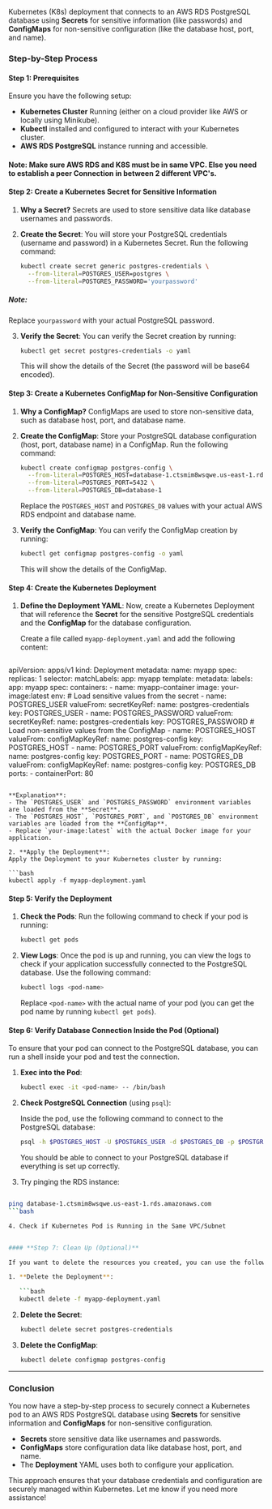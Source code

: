 Kubernetes (K8s) deployment that connects to an AWS RDS PostgreSQL database using **Secrets** for sensitive information (like passwords) and **ConfigMaps** for non-sensitive configuration (like the database host, port, and name).

### Step-by-Step Process

#### **Step 1: Prerequisites**
Ensure you have the following setup:
- **Kubernetes Cluster** Running (either on a cloud provider like AWS or locally using Minikube).
- **Kubectl** installed and configured to interact with your Kubernetes cluster.
- **AWS RDS PostgreSQL** instance running and accessible.

#### Note: Make sure AWS RDS and K8S must be in same VPC. Else you need to establish a peer Connection in between 2 different VPC's.

#### **Step 2: Create a Kubernetes Secret for Sensitive Information**

1. **Why a Secret?**
   Secrets are used to store sensitive data like database usernames and passwords.

2. **Create the Secret**:
   You will store your PostgreSQL credentials (username and password) in a Kubernetes Secret. Run the following command:

   ```bash
   kubectl create secret generic postgres-credentials \
     --from-literal=POSTGRES_USER=postgres \
     --from-literal=POSTGRES_PASSWORD='yourpassword'
   ```
##### Note:
   Replace `yourpassword` with your actual PostgreSQL password.

3. **Verify the Secret**:
   You can verify the Secret creation by running:

   ```bash
   kubectl get secret postgres-credentials -o yaml
   ```

   This will show the details of the Secret (the password will be base64 encoded).

#### **Step 3: Create a Kubernetes ConfigMap for Non-Sensitive Configuration**

1. **Why a ConfigMap?**
   ConfigMaps are used to store non-sensitive data, such as database host, port, and database name.

2. **Create the ConfigMap**:
   Store your PostgreSQL database configuration (host, port, database name) in a ConfigMap. Run the following command:

   ```bash
   kubectl create configmap postgres-config \
     --from-literal=POSTGRES_HOST=database-1.ctsmim8wsqwe.us-east-1.rds.amazonaws.com \
     --from-literal=POSTGRES_PORT=5432 \
     --from-literal=POSTGRES_DB=database-1
   ```

   Replace the `POSTGRES_HOST` and `POSTGRES_DB` values with your actual AWS RDS endpoint and database name.

3. **Verify the ConfigMap**:
   You can verify the ConfigMap creation by running:

   ```bash
   kubectl get configmap postgres-config -o yaml
   ```

   This will show the details of the ConfigMap.

#### **Step 4: Create the Kubernetes Deployment**

1. **Define the Deployment YAML**:
   Now, create a Kubernetes Deployment that will reference the **Secret** for the sensitive PostgreSQL credentials and the **ConfigMap** for the database configuration.

   Create a file called `myapp-deployment.yaml` and add the following content:

   ```yaml
apiVersion: apps/v1
kind: Deployment
metadata:
  name: myapp
spec:
  replicas: 1
  selector:
    matchLabels:
      app: myapp
  template:
    metadata:
      labels:
        app: myapp
    spec:
      containers:
      - name: myapp-container
        image: your-image:latest
        env:
        # Load sensitive values from the secret
        - name: POSTGRES_USER
          valueFrom:
            secretKeyRef:
              name: postgres-credentials
              key: POSTGRES_USER
        - name: POSTGRES_PASSWORD
          valueFrom:
            secretKeyRef:
              name: postgres-credentials
              key: POSTGRES_PASSWORD
        # Load non-sensitive values from the ConfigMap
        - name: POSTGRES_HOST
          valueFrom:
            configMapKeyRef:
              name: postgres-config
              key: POSTGRES_HOST
        - name: POSTGRES_PORT
          valueFrom:
            configMapKeyRef:
              name: postgres-config
              key: POSTGRES_PORT
        - name: POSTGRES_DB
          valueFrom:
            configMapKeyRef:
              name: postgres-config
              key: POSTGRES_DB
        ports:
        - containerPort: 80

   ```

   **Explanation**:
   - The `POSTGRES_USER` and `POSTGRES_PASSWORD` environment variables are loaded from the **Secret**.
   - The `POSTGRES_HOST`, `POSTGRES_PORT`, and `POSTGRES_DB` environment variables are loaded from the **ConfigMap**.
   - Replace `your-image:latest` with the actual Docker image for your application.

2. **Apply the Deployment**:
   Apply the Deployment to your Kubernetes cluster by running:

   ```bash
   kubectl apply -f myapp-deployment.yaml
   ```

#### **Step 5: Verify the Deployment**

1. **Check the Pods**:
   Run the following command to check if your pod is running:

   ```bash
   kubectl get pods
   ```

2. **View Logs**:
   Once the pod is up and running, you can view the logs to check if your application successfully connected to the PostgreSQL database. Use the following command:

   ```bash
   kubectl logs <pod-name>
   ```

   Replace `<pod-name>` with the actual name of your pod (you can get the pod name by running `kubectl get pods`).

#### **Step 6: Verify Database Connection Inside the Pod (Optional)**

To ensure that your pod can connect to the PostgreSQL database, you can run a shell inside your pod and test the connection.

1. **Exec into the Pod**:

   ```bash
   kubectl exec -it <pod-name> -- /bin/bash
   ```

2. **Check PostgreSQL Connection** (using `psql`):

   Inside the pod, use the following command to connect to the PostgreSQL database:

   ```bash
   psql -h $POSTGRES_HOST -U $POSTGRES_USER -d $POSTGRES_DB -p $POSTGRES_PORT
   ```

   You should be able to connect to your PostgreSQL database if everything is set up correctly.



3. Try pinging the RDS instance:

```bash

ping database-1.ctsmim8wsqwe.us-east-1.rds.amazonaws.com
```bash

4. Check if Kubernetes Pod is Running in the Same VPC/Subnet


#### **Step 7: Clean Up (Optional)**

If you want to delete the resources you created, you can use the following commands:

1. **Delete the Deployment**:

   ```bash
   kubectl delete -f myapp-deployment.yaml
   ```

2. **Delete the Secret**:

   ```bash
   kubectl delete secret postgres-credentials
   ```

3. **Delete the ConfigMap**:

   ```bash
   kubectl delete configmap postgres-config
   ```

---

### Conclusion

You now have a step-by-step process to securely connect a Kubernetes pod to an AWS RDS PostgreSQL database using **Secrets** for sensitive information and **ConfigMaps** for non-sensitive configuration.

- **Secrets** store sensitive data like usernames and passwords.
- **ConfigMaps** store configuration data like database host, port, and name.
- The **Deployment** YAML uses both to configure your application.

This approach ensures that your database credentials and configuration are securely managed within Kubernetes. Let me know if you need more assistance!
